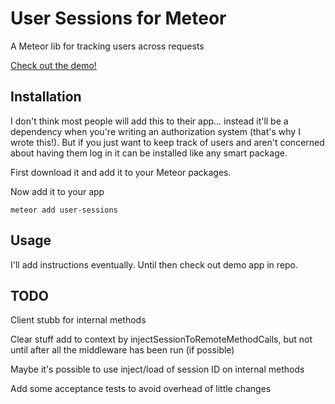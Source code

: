 # User Sessions for Meteor

A Meteor lib for tracking users across requests

[Check out the demo!](http://user-sessions.meteor.com/)

## Installation

I don't think most people will add this to their app... instead it'll be a dependency when you're writing an authorization system (that's why I wrote this!). But if you just want to keep track of users and aren't concerned about having them log in it can be installed like any smart package.

First download it and add it to your Meteor packages.

Now add it to your app

    meteor add user-sessions

## Usage

I'll add instructions eventually. Until then check out demo app in repo.

## TODO

Client stubb for internal methods

Clear stuff add to context by injectSessionToRemoteMethodCalls, but not until after all the middleware has been run (if possible)

Maybe it's possible to use inject/load of session ID on internal methods

Add some acceptance tests to avoid overhead of little changes
